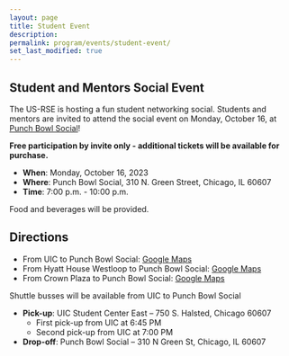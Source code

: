```yaml
---
layout: page
title: Student Event
description:
permalink: program/events/student-event/
set_last_modified: true
---
```


## Student and Mentors Social Event

The US-RSE is hosting a fun student networking social. Students and mentors are
invited to attend the social event on Monday, October 16, at
[Punch Bowl Social](https://punchbowlsocial.com/location/chicago/)!

**Free participation by invite only - additional tickets will be available for purchase.**

- **When**: Monday, October 16, 2023
- **Where**: Punch Bowl Social,
  310 N. Green Street,
  Chicago, IL 60607
- **Time**: 7:00 p.m. - 10:00 p.m.

Food and beverages will be provided.

## Directions

- From UIC to Punch Bowl Social: [Google Maps](https://maps.app.goo.gl/5m7dX1BCfiu6UJTf9?g_st=ic)
- From Hyatt House Westloop to Punch Bowl Social: [Google Maps](https://maps.app.goo.gl/UEGeXrSKgnTiPqYX8?g_st=ic)
- From Crown Plaza to Punch Bowl Social: [Google Maps](https://maps.app.goo.gl/XveExBJwrdPdWRrL7?g_st=ic)

Shuttle busses will be available from UIC to Punch Bowl Social

- **Pick-up**: UIC Student Center East – 750 S. Halsted, Chicago 60607
  - First pick-up from UIC at 6:45 PM
  - Second pick-up from UIC at 7:00 PM
- **Drop-off**: Punch Bowl Social – 310 N Green St, Chicago, IL 60607

